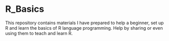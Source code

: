 # R_Basics
This repository contains materials I have prepared to help a beginner, 
set up R and learn the basics of R language programming. 
Help by sharing or even using them to teach and learn R. 
